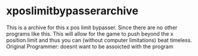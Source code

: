# xposlimitbypasserarchive
This is a archive for this x pos limit bypasser. Since there are no other programs like this. This will allow for the game to push beyond the x position limit and thus you can (without computer limitations) beat timeless.
Original Programmer: doesnt want to be assoicted with the program
